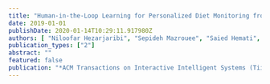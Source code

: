 ```yaml
---
title: "Human-in-the-Loop Learning for Personalized Diet Monitoring from Unstructured Mobile Data"
date: 2019-01-01
publishDate: 2020-01-14T10:29:11.917980Z
authors: [ "Niloofar Hezarjaribi", "Sepideh Mazrouee", "Saied Hemati", "Naomi Chaytor", "Martine Perrigue", "Hassan Ghasemzadeh"]
publication_types: ["2"]
abstract: ""
featured: false
publication: "*ACM Transactions on Interactive Intelligent Systems (TiiS)*, Article No. 23, November 2019"
---
```


